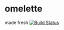 omelette
========

made fresh [![Build Status](https://travis-ci.org/yyolk/omelette.png?branch=master)](https://travis-ci.org/yyolk/omelette)